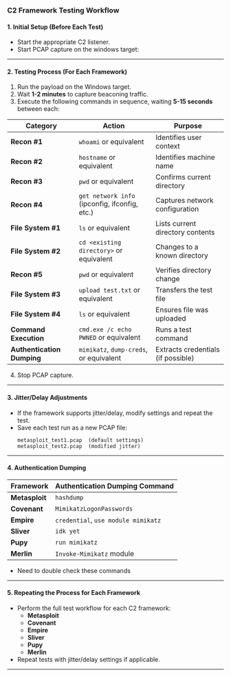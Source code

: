 ### **C2 Framework Testing Workflow**

#### **1. Initial Setup (Before Each Test)**
- Start the appropriate C2 listener.
- Start PCAP capture on the windows target:

---

#### **2. Testing Process (For Each Framework)**
1. Run the payload on the Windows target.
2. Wait **1-2 minutes** to capture beaconing traffic.
3. Execute the following commands in sequence, waiting **5-15 seconds** between each:

| **Category**       | **Action**                          | **Purpose** |
|-------------------|---------------------------------|---------------------------------|
| **Recon #1** | `whoami` or equivalent | Identifies user context |
| **Recon #2** | `hostname` or equivalent | Identifies machine name |
| **Recon #3** | `pwd` or equivalent | Confirms current directory |
| **Recon #4** | `get network info` (ipconfig, ifconfig, etc.) | Captures network configuration |
| **File System #1** | `ls` or equivalent | Lists current directory contents |
| **File System #2** | `cd <existing directory>` or equivalent | Changes to a known directory |
| **Recon #5** | `pwd` or equivalent | Verifies directory change |
| **File System #3** | `upload test.txt` or equivalent | Transfers the test file |
| **File System #4** | `ls` or equivalent | Ensures file was uploaded |
| **Command Execution** | `cmd.exe /c echo PWNED` or equivalent | Runs a test command |
| **Authentication Dumping** | `mimikatz`, `dump-creds`, or equivalent | Extracts credentials (if possible) |

4. Stop PCAP capture.

---

#### **3. Jitter/Delay Adjustments**
- If the framework supports jitter/delay, modify settings and repeat the test.
- Save each test run as a new PCAP file:
  ```
  metasploit_test1.pcap  (default settings)
  metasploit_test2.pcap  (modified jitter)
  ```

---

#### **4. Authentication Dumping**
| **Framework** | **Authentication Dumping Command** |
|--------------|-----------------------------------|
| **Metasploit** | `hashdump` |
| **Covenant** | `MimikatzLogonPasswords` |
| **Empire** | `credential`, `use module mimikatz` |
| **Sliver** | `idk yet` |
| **Pupy** | `run mimikatz` |
| **Merlin** | `Invoke-Mimikatz` module |

- Need to double check these commands

---

#### **5. Repeating the Process for Each Framework**
- Perform the full test workflow for each C2 framework:
  - **Metasploit**
  - **Covenant**
  - **Empire**
  - **Sliver**
  - **Pupy**
  - **Merlin**
- Repeat tests with jitter/delay settings if applicable.

---